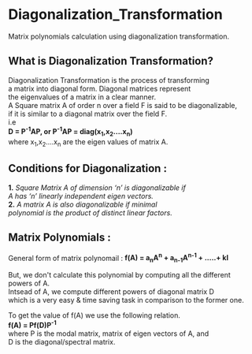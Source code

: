 # Diagonalization_Transformation
Matrix polynomials calculation using diagonalization transformation.

## What is Diagonalization Transformation? 
Diagonalization Transformation is the process of transforming <br>
a matrix into diagonal form. Diagonal matrices represent <br>
the eigenvalues of a matrix in a clear manner. <br>
A Square matrix A of order n over a field F is said to be diagonalizable, <br>
if it is similar to a diagonal matrix over the field F. <br> 
i.e <br>
**D = P<sup>-1</sup>AP, or P<sup>-1</sup>AP = diag(x<sub>1</sub>,x<sub>2</sub>....x<sub>n</sub>)** <br>
where x<sub>1</sub>,x<sub>2</sub>....x<sub>n</sub> are the eigen values of matrix A.

## Conditions for Diagonalization :
**1.** *Square Matrix A of dimension ‘n’ is diagonalizable if* <br>
*A has ‘n’ linearly independent eigen vectors.* <br>
**2.** *A matrix A is also diagonalizable if minimal* <br>
*polynomial is the product of distinct linear factors.* <br>

## Matrix Polynomials :
General form of matrix polynomail :
**f(A) = a<sub>n</sub>A<sup>n</sup> + a<sub>n-1</sub>A<sup>n-1</sup> + .....+ kI**

But, we don't calculate this polynomial by computing all the different powers of A. <br>
Intsead of A, we compute different powers of diagonal matrix D <br>
which is a very easy & time saving task in comparison to the former one. <br>

To get the value of f(A) we use the following relation. <br>
**f(A) = Pf(D)P<sup>-1</sup>** <br>
where P is the modal matrix, matrix of eigen vectors of A, and <br>
D is the diagonal/spectral matrix.
